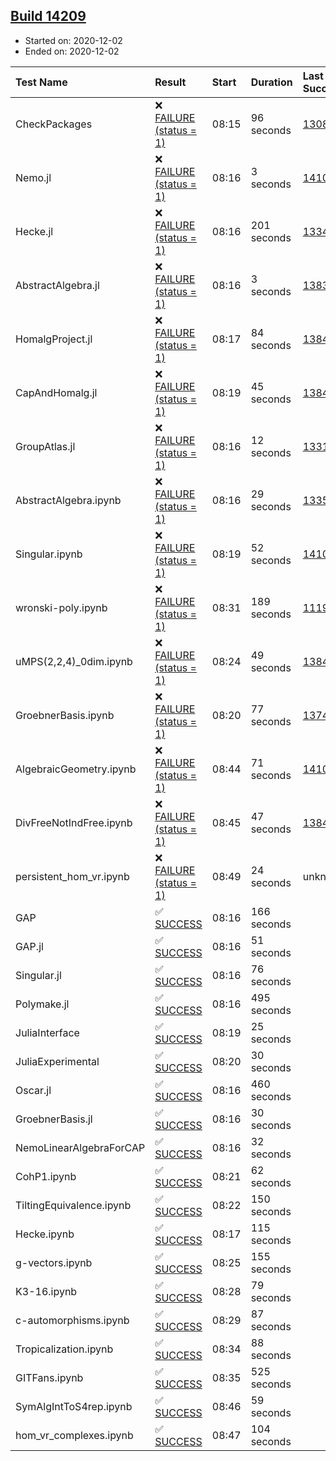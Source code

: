 ## [Build 14209](https://oscarci.mathematik.uni-kl.de/job/oscar/14209/)

* Started on: 2020-12-02
* Ended on: 2020-12-02

| Test Name    | Result | Start | Duration | Last Success | First Failure |
|:-------------|:-------|:------|:---------|:-------------|:--------------|
| CheckPackages | ❌ [FAILURE (status = 1)](https://oscarci.mathematik.uni-kl.de/job/oscar/14209/artifact/logs/build-14209/CheckPackages.log) | 08:15 | 96 seconds | [13085](https://oscarci.mathematik.uni-kl.de/job/oscar/13085/) | [13086](https://oscarci.mathematik.uni-kl.de/job/oscar/13086/) |
| Nemo.jl | ❌ [FAILURE (status = 1)](https://oscarci.mathematik.uni-kl.de/job/oscar/14209/artifact/logs/build-14209/Nemo.jl.log) | 08:16 | 3 seconds | [14101](https://oscarci.mathematik.uni-kl.de/job/oscar/14101/) | [14102](https://oscarci.mathematik.uni-kl.de/job/oscar/14102/) |
| Hecke.jl | ❌ [FAILURE (status = 1)](https://oscarci.mathematik.uni-kl.de/job/oscar/14209/artifact/logs/build-14209/Hecke.jl.log) | 08:16 | 201 seconds | [13341](https://oscarci.mathematik.uni-kl.de/job/oscar/13341/) | [13342](https://oscarci.mathematik.uni-kl.de/job/oscar/13342/) |
| AbstractAlgebra.jl | ❌ [FAILURE (status = 1)](https://oscarci.mathematik.uni-kl.de/job/oscar/14209/artifact/logs/build-14209/AbstractAlgebra.jl.log) | 08:16 | 3 seconds | [13837](https://oscarci.mathematik.uni-kl.de/job/oscar/13837/) | [13838](https://oscarci.mathematik.uni-kl.de/job/oscar/13838/) |
| HomalgProject.jl | ❌ [FAILURE (status = 1)](https://oscarci.mathematik.uni-kl.de/job/oscar/14209/artifact/logs/build-14209/HomalgProject.jl.log) | 08:17 | 84 seconds | [13845](https://oscarci.mathematik.uni-kl.de/job/oscar/13845/) | [13846](https://oscarci.mathematik.uni-kl.de/job/oscar/13846/) |
| CapAndHomalg.jl | ❌ [FAILURE (status = 1)](https://oscarci.mathematik.uni-kl.de/job/oscar/14209/artifact/logs/build-14209/CapAndHomalg.jl.log) | 08:19 | 45 seconds | [13845](https://oscarci.mathematik.uni-kl.de/job/oscar/13845/) | [13846](https://oscarci.mathematik.uni-kl.de/job/oscar/13846/) |
| GroupAtlas.jl | ❌ [FAILURE (status = 1)](https://oscarci.mathematik.uni-kl.de/job/oscar/14209/artifact/logs/build-14209/GroupAtlas.jl.log) | 08:16 | 12 seconds | [13311](https://oscarci.mathematik.uni-kl.de/job/oscar/13311/) | [13312](https://oscarci.mathematik.uni-kl.de/job/oscar/13312/) |
| AbstractAlgebra.ipynb | ❌ [FAILURE (status = 1)](https://oscarci.mathematik.uni-kl.de/job/oscar/14209/artifact/logs/build-14209/AbstractAlgebra.ipynb.log) | 08:16 | 29 seconds | [13355](https://oscarci.mathematik.uni-kl.de/job/oscar/13355/) | [13356](https://oscarci.mathematik.uni-kl.de/job/oscar/13356/) |
| Singular.ipynb | ❌ [FAILURE (status = 1)](https://oscarci.mathematik.uni-kl.de/job/oscar/14209/artifact/logs/build-14209/Singular.ipynb.log) | 08:19 | 52 seconds | [14101](https://oscarci.mathematik.uni-kl.de/job/oscar/14101/) | [14102](https://oscarci.mathematik.uni-kl.de/job/oscar/14102/) |
| wronski-poly.ipynb | ❌ [FAILURE (status = 1)](https://oscarci.mathematik.uni-kl.de/job/oscar/14209/artifact/logs/build-14209/wronski-poly.ipynb.log) | 08:31 | 189 seconds | [11192](https://oscarci.mathematik.uni-kl.de/job/oscar/11192/) | [11193](https://oscarci.mathematik.uni-kl.de/job/oscar/11193/) |
| uMPS(2,2,4)_0dim.ipynb | ❌ [FAILURE (status = 1)](https://oscarci.mathematik.uni-kl.de/job/oscar/14209/artifact/logs/build-14209/uMPS-2-2-4-_0dim.ipynb.log) | 08:24 | 49 seconds | [13841](https://oscarci.mathematik.uni-kl.de/job/oscar/13841/) | [13842](https://oscarci.mathematik.uni-kl.de/job/oscar/13842/) |
| GroebnerBasis.ipynb | ❌ [FAILURE (status = 1)](https://oscarci.mathematik.uni-kl.de/job/oscar/14209/artifact/logs/build-14209/GroebnerBasis.ipynb.log) | 08:20 | 77 seconds | [13748](https://oscarci.mathematik.uni-kl.de/job/oscar/13748/) | [13749](https://oscarci.mathematik.uni-kl.de/job/oscar/13749/) |
| AlgebraicGeometry.ipynb | ❌ [FAILURE (status = 1)](https://oscarci.mathematik.uni-kl.de/job/oscar/14209/artifact/logs/build-14209/AlgebraicGeometry.ipynb.log) | 08:44 | 71 seconds | [14101](https://oscarci.mathematik.uni-kl.de/job/oscar/14101/) | [14102](https://oscarci.mathematik.uni-kl.de/job/oscar/14102/) |
| DivFreeNotIndFree.ipynb | ❌ [FAILURE (status = 1)](https://oscarci.mathematik.uni-kl.de/job/oscar/14209/artifact/logs/build-14209/DivFreeNotIndFree.ipynb.log) | 08:45 | 47 seconds | [13845](https://oscarci.mathematik.uni-kl.de/job/oscar/13845/) | [13846](https://oscarci.mathematik.uni-kl.de/job/oscar/13846/) |
| persistent_hom_vr.ipynb | ❌ [FAILURE (status = 1)](https://oscarci.mathematik.uni-kl.de/job/oscar/14209/artifact/logs/build-14209/persistent_hom_vr.ipynb.log) | 08:49 | 24 seconds | unknown | unknown |
| GAP | ✅ [SUCCESS](https://oscarci.mathematik.uni-kl.de/job/oscar/14209/artifact/logs/build-14209/GAP.log) | 08:16 | 166 seconds |  |  |
| GAP.jl | ✅ [SUCCESS](https://oscarci.mathematik.uni-kl.de/job/oscar/14209/artifact/logs/build-14209/GAP.jl.log) | 08:16 | 51 seconds |  |  |
| Singular.jl | ✅ [SUCCESS](https://oscarci.mathematik.uni-kl.de/job/oscar/14209/artifact/logs/build-14209/Singular.jl.log) | 08:16 | 76 seconds |  |  |
| Polymake.jl | ✅ [SUCCESS](https://oscarci.mathematik.uni-kl.de/job/oscar/14209/artifact/logs/build-14209/Polymake.jl.log) | 08:16 | 495 seconds |  |  |
| JuliaInterface | ✅ [SUCCESS](https://oscarci.mathematik.uni-kl.de/job/oscar/14209/artifact/logs/build-14209/JuliaInterface.log) | 08:19 | 25 seconds |  |  |
| JuliaExperimental | ✅ [SUCCESS](https://oscarci.mathematik.uni-kl.de/job/oscar/14209/artifact/logs/build-14209/JuliaExperimental.log) | 08:20 | 30 seconds |  |  |
| Oscar.jl | ✅ [SUCCESS](https://oscarci.mathematik.uni-kl.de/job/oscar/14209/artifact/logs/build-14209/Oscar.jl.log) | 08:16 | 460 seconds |  |  |
| GroebnerBasis.jl | ✅ [SUCCESS](https://oscarci.mathematik.uni-kl.de/job/oscar/14209/artifact/logs/build-14209/GroebnerBasis.jl.log) | 08:16 | 30 seconds |  |  |
| NemoLinearAlgebraForCAP | ✅ [SUCCESS](https://oscarci.mathematik.uni-kl.de/job/oscar/14209/artifact/logs/build-14209/NemoLinearAlgebraForCAP.log) | 08:16 | 32 seconds |  |  |
| CohP1.ipynb | ✅ [SUCCESS](https://oscarci.mathematik.uni-kl.de/job/oscar/14209/artifact/logs/build-14209/CohP1.ipynb.log) | 08:21 | 62 seconds |  |  |
| TiltingEquivalence.ipynb | ✅ [SUCCESS](https://oscarci.mathematik.uni-kl.de/job/oscar/14209/artifact/logs/build-14209/TiltingEquivalence.ipynb.log) | 08:22 | 150 seconds |  |  |
| Hecke.ipynb | ✅ [SUCCESS](https://oscarci.mathematik.uni-kl.de/job/oscar/14209/artifact/logs/build-14209/Hecke.ipynb.log) | 08:17 | 115 seconds |  |  |
| g-vectors.ipynb | ✅ [SUCCESS](https://oscarci.mathematik.uni-kl.de/job/oscar/14209/artifact/logs/build-14209/g-vectors.ipynb.log) | 08:25 | 155 seconds |  |  |
| K3-16.ipynb | ✅ [SUCCESS](https://oscarci.mathematik.uni-kl.de/job/oscar/14209/artifact/logs/build-14209/K3-16.ipynb.log) | 08:28 | 79 seconds |  |  |
| c-automorphisms.ipynb | ✅ [SUCCESS](https://oscarci.mathematik.uni-kl.de/job/oscar/14209/artifact/logs/build-14209/c-automorphisms.ipynb.log) | 08:29 | 87 seconds |  |  |
| Tropicalization.ipynb | ✅ [SUCCESS](https://oscarci.mathematik.uni-kl.de/job/oscar/14209/artifact/logs/build-14209/Tropicalization.ipynb.log) | 08:34 | 88 seconds |  |  |
| GITFans.ipynb | ✅ [SUCCESS](https://oscarci.mathematik.uni-kl.de/job/oscar/14209/artifact/logs/build-14209/GITFans.ipynb.log) | 08:35 | 525 seconds |  |  |
| SymAlgIntToS4rep.ipynb | ✅ [SUCCESS](https://oscarci.mathematik.uni-kl.de/job/oscar/14209/artifact/logs/build-14209/SymAlgIntToS4rep.ipynb.log) | 08:46 | 59 seconds |  |  |
| hom_vr_complexes.ipynb | ✅ [SUCCESS](https://oscarci.mathematik.uni-kl.de/job/oscar/14209/artifact/logs/build-14209/hom_vr_complexes.ipynb.log) | 08:47 | 104 seconds |  |  |
